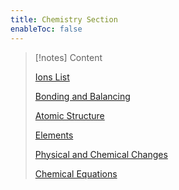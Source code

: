 ```yaml
---
title: Chemistry Section
enableToc: false
---
```


> [!notes] Content
> 
> [Ions List](ions.md)
> 
> [Bonding and Balancing](bondingandbalancing.md)
> 
> [Atomic Structure](atomstructure.md)
> 
> [Elements](elements.md)
> 
> [Physical and Chemical Changes](physchemchange.md)
> 
> [Chemical Equations](chemeq.md)


